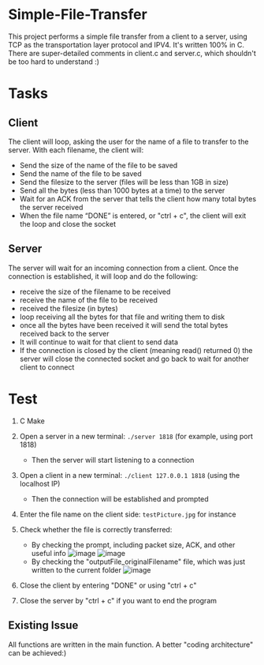 # Simple-File-Transfer
This project performs a simple file transfer from a client to a server, using TCP as the transportation layer protocol and IPV4. It's written 100% in C. There are super-detailed comments in client.c and server.c, which shouldn't be too hard to understand :)

# Tasks
## Client
The client will loop, asking the user for the name of a file to transfer to the server.
With each filename, the client will:
- Send the size of the name of the file to be saved
- Send the name of the file to be saved
- Send the filesize to the server (files will be less than 1GB in size)
- Send all the bytes (less than 1000 bytes at a time) to the server
- Wait for an ACK from the server that tells the client how many total bytes the server received
- When the file name “DONE” is entered, or "ctrl + c", the client will exit the loop and close the socket

## Server
The server will wait for an incoming connection from a client. Once the connection is established, it will loop and do the following:
- receive the size of the filename to be received
- receive the name of the file to be received
- received the filesize (in bytes)
- loop receiving all the bytes for that file and writing them to disk
- once all the bytes have been received it will send the total bytes received back to the server
- It will continue to wait for that client to send data
- If the connection is closed by the client (meaning read() returned 0) the server will close the connected socket and go back to wait for another client to connect

# Test
1. C Make
2. Open a server in a new terminal: `./server 1818` (for example, using port 1818)
   - Then the server will start listening to a connection
3. Open a client in a new terminal: `./client 127.0.0.1 1818` (using the localhost IP)
   - Then the connection will be established and prompted
4. Enter the file name on the client side: `testPicture.jpg` for instance
5. Check whether the file is correctly transferred:
   - By checking the prompt, including packet size, ACK, and other useful info
   ![image](https://github.com/MacbookWithoutBook/Simple-File-Transfer/assets/74396454/2d05cbdd-fb04-44b7-8f52-a8f500fc0fcb)
   ![image](https://github.com/MacbookWithoutBook/Simple-File-Transfer/assets/74396454/1bb79dba-fe92-4912-98d7-79ad6ccf0acf)
   - By checking the "outputFile_originalFilename" file, which was just written to the current folder
   ![image](https://github.com/MacbookWithoutBook/Simple-File-Transfer/assets/74396454/bd66b5a5-8cc1-4c59-834c-6cb78424732f)

6. Close the client by entering "DONE" or using "ctrl + c"
7. Close the server by "ctrl + c" if you want to end the program

## Existing Issue
All functions are written in the main function. A better "coding architecture" can be achieved:)

